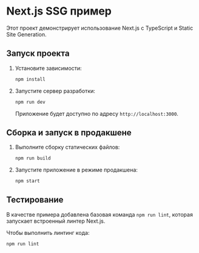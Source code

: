 # Next.js SSG пример

Этот проект демонстрирует использование Next.js с TypeScript и Static Site Generation.

## Запуск проекта

1. Установите зависимости:
   ```bash
   npm install
   ```
2. Запустите сервер разработки:
   ```bash
   npm run dev
   ```
   Приложение будет доступно по адресу `http://localhost:3000`.

## Сборка и запуск в продакшене

1. Выполните сборку статических файлов:
   ```bash
   npm run build
   ```
2. Запустите приложение в режиме продакшена:
   ```bash
   npm start
   ```

## Тестирование

В качестве примера добавлена базовая команда `npm run lint`, которая запускает встроенный линтер Next.js.

Чтобы выполнить линтинг кода:
```bash
npm run lint
```
